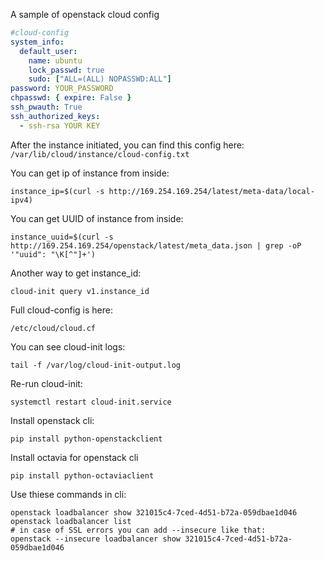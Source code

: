 A sample of openstack cloud config
```yaml
#cloud-config
system_info:
  default_user:
    name: ubuntu
    lock_passwd: true
    sudo: ["ALL=(ALL) NOPASSWD:ALL"]
password: YOUR_PASSWORD
chpasswd: { expire: False }
ssh_pwauth: True
ssh_authorized_keys:
  - ssh-rsa YOUR KEY
  ```
  
After the instance initiated, you can find this config here:
```/var/lib/cloud/instance/cloud-config.txt```

You can get ip of instance from inside:
```
instance_ip=$(curl -s http://169.254.169.254/latest/meta-data/local-ipv4)
```

You can get UUID of instance from inside:
```
instance_uuid=$(curl -s http://169.254.169.254/openstack/latest/meta_data.json | grep -oP '"uuid": "\K[^"]+')
```
Another way to get instance_id:
```
cloud-init query v1.instance_id
```
Full cloud-config is here:
```
/etc/cloud/cloud.cf
```
You can see cloud-init logs:
```
tail -f /var/log/cloud-init-output.log
```
Re-run cloud-init:
```
systemctl restart cloud-init.service
```
Install openstack cli:
```
pip install python-openstackclient
```
Install octavia for openstack cli
```
pip install python-octaviaclient
```

Use thiese commands in cli:
```
openstack loadbalancer show 321015c4-7ced-4d51-b72a-059dbae1d046
openstack loadbalancer list
# in case of SSL errors you can add --insecure like that:
openstack --insecure loadbalancer show 321015c4-7ced-4d51-b72a-059dbae1d046
```
